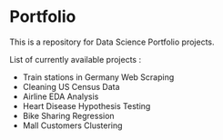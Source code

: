# Portfolio
This is a repository for Data Science Portfolio projects.

List of currently available projects :
- Train stations in Germany Web Scraping
- Cleaning US Census Data
- Airline EDA Analysis
- Heart Disease Hypothesis Testing
- Bike Sharing Regression
- Mall Customers Clustering
